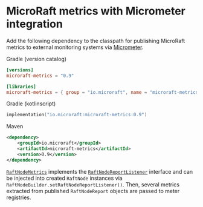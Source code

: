 # MicroRaft metrics with Micrometer integration

Add the following dependency to the classpath for publishing MicroRaft metrics
to external monitoring systems via 
<a href="https://micrometer.io/" target="_blank">Micrometer</a>.

Gradle (version catalog)
```toml
[versions]
microraft-metrics = "0.9"

[libraries]
microraft-metrics = { group = "io.microraft", name = "microraft-metrics", version.ref = "microraft-metrics" }
```

Gradle (kotlinscript)
```kotlin
implementation("io.microraft:microraft-metrics:0.9")
```

Maven
```xml
<dependency>
	<groupId>io.microraft</groupId>
	<artifactId>microraft-metrics</artifactId>
	<version>0.9</version>
</dependency>
```

<a href="https://github.com/MicroRaft/MicroRaft/blob/master/microraft-metrics/src/main/java/io/microraft/metrics/RaftNodeMetrics.java" target="_blank">`RaftNodeMetrics`</a> 
implements the 
<a href="https://github.com/MicroRaft/MicroRaft/blob/master/microraft/src/main/java/io/microraft/report/RaftNodeReportListener.java" target="_blank">`RaftNodeReportListener`</a> 
interface and can be injected into created `RaftNode` instances via 
`RaftNodeBuilder.setRaftNodeReportListener()`. Then, several metrics extracted
from published `RaftNodeReport` objects are passed to meter registries. 
